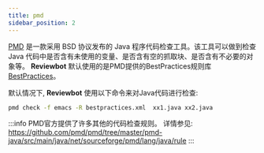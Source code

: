 ```yaml
---
title: pmd
sidebar_position: 2
---
```


[PMD](https://docs.pmd-code.org/pmd-doc-7.1.0/index.html) 是一款采用 BSD 协议发布的 Java 程序代码检查工具。该工具可以做到检查 Java 代码中是否含有未使用的变量、是否含有空的抓取块、是否含有不必要的对象等。
**Reviewbot** 默认使用的是PMD提供的BestPractices规则库[BestPractices](https://github.com/pmd/pmd/tree/master/pmd-java/src/main/java/net/sourceforge/pmd/lang/java/rule/bestpractices)。

默认情况下, **Reviewbot** 使用以下命令来对Java代码进行检查:

```bash
pmd check -f emacs -R bestpractices.xml  xx1.java xx2.java
```

:::info
PMD官方提供了许多其他的代码检查规则。
详情参见: https://github.com/pmd/pmd/tree/master/pmd-java/src/main/java/net/sourceforge/pmd/lang/java/rule
:::
